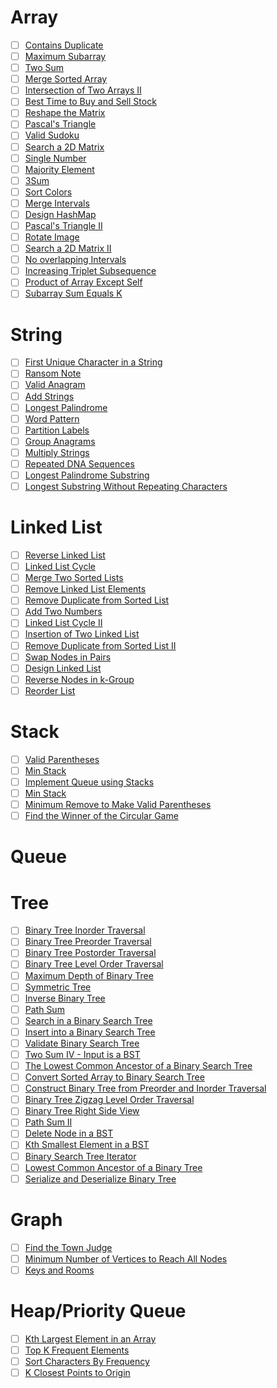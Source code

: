 # Array

- [ ] [Contains Duplicate](https://leetcode.com/problems/contains-duplicate/)
- [ ] [Maximum Subarray](https://leetcode.com/problems/maximum-subarray/)
- [ ] [Two Sum](https://leetcode.com/problems/two-sum/)
- [ ] [Merge Sorted Array](https://leetcode.com/problems/merge-sorted-array/)
- [ ] [Intersection of Two Arrays II](https://leetcode.com/problems/intersection-of-two-arrays-ii/)
- [ ] [Best Time to Buy and Sell Stock](https://leetcode.com/problems/best-time-to-buy-and-sell-stock/)
- [ ] [Reshape the Matrix](https://leetcode.com/problems/reshape-the-matrix/)
- [ ] [Pascal's Triangle](https://leetcode.com/problems/pascals-triangle/)
- [ ] [Valid Sudoku](https://leetcode.com/problems/valid-sudoku/)
- [ ] [Search a 2D Matrix](https://leetcode.com/problems/search-a-2d-matrix/)
- [ ] [Single Number](https://leetcode.com/problems/single-number/)
- [ ] [Majority Element](https://leetcode.com/problems/majority-element/)
- [ ] [3Sum](https://leetcode.com/problems/3sum/)
- [ ] [Sort Colors](https://leetcode.com/problems/sort-colors/)
- [ ] [Merge Intervals](https://leetcode.com/problems/merge-intervals/)
- [ ] [Design HashMap](https://leetcode.com/problems/design-hashmap/)
- [ ] [Pascal's Triangle II](https://leetcode.com/problems/pascals-triangle-ii/)
- [ ] [Rotate Image](https://leetcode.com/problems/rotate-image/)
- [ ] [Search a 2D Matrix II](https://leetcode.com/problems/search-a-2d-matrix-ii/)
- [ ] [No overlapping Intervals](https://leetcode.com/problems/non-overlapping-intervals/)
- [ ] [Increasing Triplet Subsequence](https://leetcode.com/problems/increasing-triplet-subsequence/)
- [ ] [Product of Array Except Self](https://leetcode.com/problems/product-of-array-except-self/)
- [ ] [Subarray Sum Equals K](https://leetcode.com/problems/subarray-sum-equals-k/)

# String

- [ ] [First Unique Character in a String](https://leetcode.com/problems/first-unique-character-in-a-string/)
- [ ] [Ransom Note](https://leetcode.com/problems/ransom-note/)
- [ ] [Valid Anagram](https://leetcode.com/problems/valid-anagram/)
- [ ] [Add Strings](https://leetcode.com/problems/add-strings/)
- [ ] [Longest Palindrome](https://leetcode.com/problems/longest-palindrome/)
- [ ] [Word Pattern](https://leetcode.com/problems/word-pattern/)
- [ ] [Partition Labels](https://leetcode.com/problems/partition-labels/)
- [ ] [Group Anagrams](https://leetcode.com/problems/group-anagrams/)
- [ ] [Multiply Strings](https://leetcode.com/problems/multiply-strings/)
- [ ] [Repeated DNA Sequences](https://leetcode.com/problems/repeated-dna-sequences/)
- [ ] [Longest Palindrome Substring](https://leetcode.com/problems/longest-palindromic-substring/)
- [ ] [Longest Substring Without Repeating Characters](https://leetcode.com/problems/longest-substring-without-repeating-characters/)

# Linked List

- [ ] [Reverse Linked List](https://leetcode.com/problems/reverse-linked-list/)
- [ ] [Linked List Cycle](https://leetcode.com/problems/linked-list-cycle/)
- [ ] [Merge Two Sorted Lists](https://leetcode.com/problems/merge-two-sorted-lists/)
- [ ] [Remove Linked List Elements](https://leetcode.com/problems/remove-linked-list-elements/)
- [ ] [Remove Duplicate from Sorted List](https://leetcode.com/problems/remove-duplicates-from-sorted-list/)
- [ ] [Add Two Numbers](https://leetcode.com/problems/add-two-numbers/)
- [ ] [Linked List Cycle II](https://leetcode.com/problems/linked-list-cycle-ii/)
- [ ] [Insertion of Two Linked List](https://leetcode.com/problems/intersection-of-two-linked-lists/)
- [ ] [Remove Duplicate from Sorted List II](https://leetcode.com/problems/remove-duplicates-from-sorted-list-ii/)
- [ ] [Swap Nodes in Pairs](https://leetcode.com/problems/swap-nodes-in-pairs/)
- [ ] [Design Linked List](https://leetcode.com/problems/design-linked-list/)
- [ ] [Reverse Nodes in k-Group](https://leetcode.com/problems/reverse-nodes-in-k-group/)
- [ ] [Reorder List](https://leetcode.com/problems/reorder-list/)

# Stack

- [ ] [Valid Parentheses](https://leetcode.com/problems/valid-parentheses/)
- [ ] [Min Stack](https://leetcode.com/problems/min-stack/)
- [ ] [Implement Queue using Stacks](https://leetcode.com/problems/implement-queue-using-stacks/)
- [ ] [Min Stack](https://leetcode.com/problems/min-stack/)
- [ ] [Minimum Remove to Make Valid Parentheses](https://leetcode.com/problems/minimum-remove-to-make-valid-parentheses/)
- [ ] [Find the Winner of the Circular Game](https://leetcode.com/problems/find-the-winner-of-the-circular-game/)

# Queue

# Tree

- [ ] [Binary Tree Inorder Traversal](https://leetcode.com/problems/binary-tree-inorder-traversal/)
- [ ] [Binary Tree Preorder Traversal](https://leetcode.com/problems/binary-tree-preorder-traversal/)
- [ ] [Binary Tree Postorder Traversal](https://leetcode.com/problems/binary-tree-postorder-traversal/)
- [ ] [Binary Tree Level Order Traversal](https://leetcode.com/problems/binary-tree-level-order-traversal/)
- [ ] [Maximum Depth of Binary Tree](https://leetcode.com/problems/maximum-depth-of-binary-tree/)
- [ ] [Symmetric Tree](https://leetcode.com/problems/symmetric-tree/)
- [ ] [Inverse Binary Tree](https://leetcode.com/problems/invert-binary-tree/)
- [ ] [Path Sum](https://leetcode.com/problems/path-sum/)
- [ ] [Search in a Binary Search Tree](https://leetcode.com/problems/search-in-a-binary-search-tree/)
- [ ] [Insert into a Binary Search Tree](https://leetcode.com/problems/insert-into-a-binary-search-tree/)
- [ ] [Validate Binary Search Tree](https://leetcode.com/problems/validate-binary-search-tree/)
- [ ] [Two Sum IV - Input is a BST](https://leetcode.com/problems/two-sum-iv-input-is-a-bst/)
- [ ] [The Lowest Common Ancestor of a Binary Search Tree](https://leetcode.com/problems/lowest-common-ancestor-of-a-binary-search-tree/)
- [ ] [Convert Sorted Array to Binary Search Tree](https://leetcode.com/problems/convert-sorted-array-to-binary-search-tree/)
- [ ] [Construct Binary Tree from Preorder and Inorder Traversal](https://leetcode.com/problems/construct-binary-tree-from-preorder-and-inorder-traversal/)
- [ ] [Binary Tree Zigzag Level Order Traversal](https://leetcode.com/problems/binary-tree-zigzag-level-order-traversal/)
- [ ] [Binary Tree Right Side View](https://leetcode.com/problems/binary-tree-right-side-view/)
- [ ] [Path Sum II](https://leetcode.com/problems/path-sum-ii/)
- [ ] [Delete Node in a BST](https://leetcode.com/problems/delete-node-in-a-bst/)
- [ ] [Kth Smallest Element in a BST](https://leetcode.com/problems/kth-smallest-element-in-a-bst/)
- [ ] [Binary Search Tree Iterator](https://leetcode.com/problems/binary-search-tree-iterator/)
- [ ] [Lowest Common Ancestor of a Binary Tree](https://leetcode.com/problems/lowest-common-ancestor-of-a-binary-tree/)
- [ ] [Serialize and Deserialize Binary Tree](https://leetcode.com/problems/serialize-and-deserialize-binary-tree/)

# Graph

- [ ] [Find the Town Judge](https://leetcode.com/problems/find-the-town-judge/)
- [ ] [Minimum Number of Vertices to Reach All Nodes](https://leetcode.com/problems/minimum-number-of-vertices-to-reach-all-nodes/)
- [ ] [Keys and Rooms](https://leetcode.com/problems/keys-and-rooms/)

# Heap/Priority Queue

- [ ] [Kth Largest Element in an Array](https://leetcode.com/problems/kth-largest-element-in-an-array/)
- [ ] [Top K Frequent Elements](https://leetcode.com/problems/top-k-frequent-elements/)
- [ ] [Sort Characters By Frequency](https://leetcode.com/problems/sort-characters-by-frequency/)
- [ ] [K Closest Points to Origin](https://leetcode.com/problems/k-closest-points-to-origin/)
